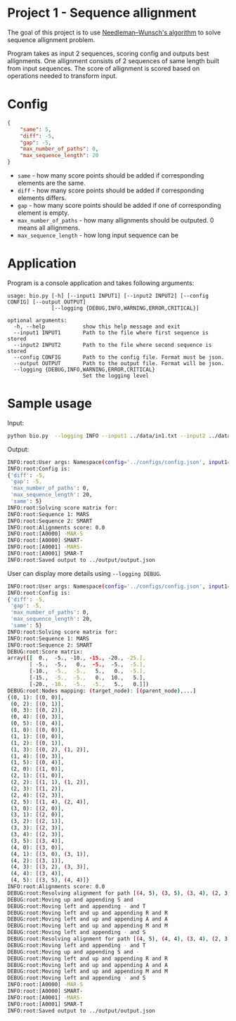 # Project 1 - Sequence allignment

The goal of this project is to use [Needleman–Wunsch's algorithm](https://en.wikipedia.org/wiki/Needleman%E2%80%93Wunsch_algorithm) to solve sequence allignment problem.

Program takes as input 2 sequences, scoring config and outputs best allignments. One allignment consists of 2 sequences of same length built from input sequences. The score of allignment is scored based on operations needed to transform input.

# Config

```json
{
    "same": 5,
    "diff": -5,
    "gap": -5,
    "max_number_of_paths": 0,
    "max_sequence_length": 20
}
```

* `same` - how many score points should be added if corresponding elements are the same.
* `diff` - how many score points should be added if corresponding elements differs.
* `gap` - how many score points should be added if one of corresponding element is empty.
* `max_number_of_paths` - how many allignments should be outputed. 0 means all allignmens.
* `max_sequence_length` - how long input sequence can be

# Application

Program is a console application and takes following arguments:

```console
usage: bio.py [-h] [--input1 INPUT1] [--input2 INPUT2] [--config CONFIG] [--output OUTPUT]
              [--logging {DEBUG,INFO,WARNING,ERROR,CRITICAL}]

optional arguments:
  -h, --help            show this help message and exit
  --input1 INPUT1       Path to the file where first sequence is stored
  --input2 INPUT2       Path to the file where second sequence is stored
  --config CONFIG       Path to the config file. Format must be json.
  --output OUTPUT       Path to the output file. Format will be json.
  --logging {DEBUG,INFO,WARNING,ERROR,CRITICAL}
                        Set the logging level
```

# Sample usage

Input:
```bash
python bio.py  --logging INFO --input1 ../data/in1.txt --input2 ../data/in2.txt --output ../output/output.json
```

Output:
```bash
INFO:root:User args: Namespace(config='../configs/config.json', input1='../data/in1.txt', input2='../data/in2.txt', logging='INFO', output='../output/output.json')
INFO:root:Config is:
{'diff': -5,
 'gap': -5,
 'max_number_of_paths': 0,
 'max_sequence_length': 20,
 'same': 5}
INFO:root:Solving score matrix for:
INFO:root:Sequence 1: MARS
INFO:root:Sequence 2: SMART
INFO:root:Alignments score: 0.0
INFO:root:[A0000] -MAR-S
INFO:root:[A0000] SMART-
INFO:root:[A0001] -MARS-
INFO:root:[A0001] SMAR-T
INFO:root:Saved output to ../output/output.json
```

User can display more details using `--logging DEBUG`.

```bash
INFO:root:User args: Namespace(config='../configs/config.json', input1='../data/in1.txt', input2='../data/in2.txt', logging='DEBUG', output='../output/output.json')
INFO:root:Config is:
{'diff': -5,
 'gap': -5,
 'max_number_of_paths': 0,
 'max_sequence_length': 20,
 'same': 5}
INFO:root:Solving score matrix for:
INFO:root:Sequence 1: MARS
INFO:root:Sequence 2: SMART
DEBUG:root:Score matrix:
array([[  0.,  -5., -10., -15., -20., -25.],
       [ -5.,  -5.,   0.,  -5.,  -5.,  -5.],
       [-10.,  -5.,  -5.,   5.,   0.,  -5.],
       [-15.,  -5.,  -5.,   0.,  10.,   5.],
       [-20., -10.,  -5.,  -5.,   5.,   0.]])
DEBUG:root:Nodes mapping: (target_node): [(parent_node),...]
{(0, 1): [(0, 0)],
 (0, 2): [(0, 1)],
 (0, 3): [(0, 2)],
 (0, 4): [(0, 3)],
 (0, 5): [(0, 4)],
 (1, 0): [(0, 0)],
 (1, 1): [(0, 0)],
 (1, 2): [(0, 1)],
 (1, 3): [(0, 2), (1, 2)],
 (1, 4): [(0, 3)],
 (1, 5): [(0, 4)],
 (2, 0): [(1, 0)],
 (2, 1): [(1, 0)],
 (2, 2): [(1, 1), (1, 2)],
 (2, 3): [(1, 2)],
 (2, 4): [(2, 3)],
 (2, 5): [(1, 4), (2, 4)],
 (3, 0): [(2, 0)],
 (3, 1): [(2, 0)],
 (3, 2): [(2, 1)],
 (3, 3): [(2, 3)],
 (3, 4): [(2, 3)],
 (3, 5): [(3, 4)],
 (4, 0): [(3, 0)],
 (4, 1): [(3, 0), (3, 1)],
 (4, 2): [(3, 1)],
 (4, 3): [(3, 2), (3, 3)],
 (4, 4): [(3, 4)],
 (4, 5): [(3, 5), (4, 4)]}
INFO:root:Alignments score: 0.0
DEBUG:root:Resolving alignment for path [(4, 5), (3, 5), (3, 4), (2, 3), (1, 2), (0, 1), (0, 0)]
DEBUG:root:Moving up and appending S and -
DEBUG:root:Moving left and appending - and T
DEBUG:root:Moving left and up and appending R and R
DEBUG:root:Moving left and up and appending A and A
DEBUG:root:Moving left and up and appending M and M
DEBUG:root:Moving left and appending - and S
DEBUG:root:Resolving alignment for path [(4, 5), (4, 4), (3, 4), (2, 3), (1, 2), (0, 1), (0, 0)]
DEBUG:root:Moving left and appending - and T
DEBUG:root:Moving up and appending S and -
DEBUG:root:Moving left and up and appending R and R
DEBUG:root:Moving left and up and appending A and A
DEBUG:root:Moving left and up and appending M and M
DEBUG:root:Moving left and appending - and S
INFO:root:[A0000] -MAR-S
INFO:root:[A0000] SMART-
INFO:root:[A0001] -MARS-
INFO:root:[A0001] SMAR-T
INFO:root:Saved output to ../output/output.json
```

